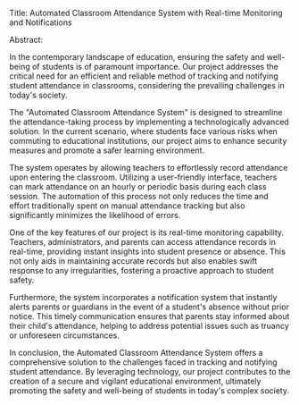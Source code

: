 Title: Automated Classroom Attendance System with Real-time Monitoring and Notifications

Abstract:

In the contemporary landscape of education, ensuring the safety and well-being of students is of paramount importance. Our project addresses the critical need for an efficient and reliable method of tracking and notifying student attendance in classrooms, considering the prevailing challenges in today's society.

The "Automated Classroom Attendance System" is designed to streamline the attendance-taking process by implementing a technologically advanced solution. In the current scenario, where students face various risks when commuting to educational institutions, our project aims to enhance security measures and promote a safer learning environment.

The system operates by allowing teachers to effortlessly record attendance upon entering the classroom. Utilizing a user-friendly interface, teachers can mark attendance on an hourly or periodic basis during each class session. The automation of this process not only reduces the time and effort traditionally spent on manual attendance tracking but also significantly minimizes the likelihood of errors.

One of the key features of our project is its real-time monitoring capability. Teachers, administrators, and parents can access attendance records in real-time, providing instant insights into student presence or absence. This not only aids in maintaining accurate records but also enables swift response to any irregularities, fostering a proactive approach to student safety.

Furthermore, the system incorporates a notification system that instantly alerts parents or guardians in the event of a student's absence without prior notice. This timely communication ensures that parents stay informed about their child's attendance, helping to address potential issues such as truancy or unforeseen circumstances.

In conclusion, the Automated Classroom Attendance System offers a comprehensive solution to the challenges faced in tracking and notifying student attendance. By leveraging technology, our project contributes to the creation of a secure and vigilant educational environment, ultimately promoting the safety and well-being of students in today's complex society.
